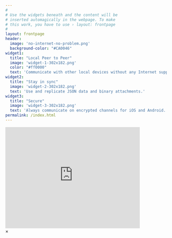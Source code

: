 ```yaml
---
#
# Use the widgets beneath and the content will be
# inserted automagically in the webpage. To make
# this work, you have to use › layout: frontpage
#
layout: frontpage
header:
  image: 'no-internet-no-problem.png'
  background-color: "#CA0046"
widget1:
  title: "Local Peer to Peer"
  image: 'widget-1-302x182.png'
  color: "#ff0000"
  text: 'Communicate with other local devices without any Internet support using BLE, Bluetooth and Wi-Fi Direct.'
widget2:
  title: "Stay in sync"
  image: 'widget-2-302x182.png'
  text: 'Use and replicate JSON data and binary attachments.'
widget3:
  title: "Secure"
  image: 'widget-3-302x182.png'
  text: 'Always communicate on encrypted channels for iOS and Android.'
permalink: /index.html
---
```


<div id="videoModal" class="reveal-modal large" data-reveal="">
  <div class="flex-video widescreen vimeo" style="display: block;">
    <iframe width="420" height="315" src="https://www.youtube.com/embed/BgPJuk3_UWQ" frameborder="0" allowfullscreen></iframe>
  </div>
  <a class="close-reveal-modal">&#215;</a>
</div>

